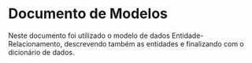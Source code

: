 # Documento de Modelos

Neste documento foi utilizado o modelo de dados Entidade-Relacionamento, descrevendo também as entidades e finalizando com o dicionário de dados.
